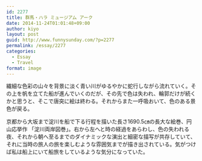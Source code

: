 ```yaml
---
id: 2277
title: 群馬・ハラ ミュージアム アーク
date: 2014-11-24T01:01:48+09:00
author: kiyo
layout: post
guid: http://www.funnysunday.com/?p=2277
permalink: /essay/2277
categories:
  - Essay
  - Travel
format: image
---
```

繊細な色彩の山々を背景に淡く青い川がゆるやかに蛇行しながら流れていく。その上を帆を立てた船が進んでいくのだが、その先で色は失われ、輪郭だけが続くかと思うと、そこで唐突に絵は終わる。それからまた一呼吸おいて、色のある景色が戻る。

京都から大坂まで淀川を船で下る行程を描いた長さ1690.5㎝の長大な絵巻、円山応挙作 「淀川両岸図巻」。右から左へと時の経過をあらわし、色の失われる夜、それから朝へ至るまでのダイナミックな演出と細密な描写が共存していて、それに当時の旅人の旅を楽しむような雰囲気までが描き出されている。気がつけば私は船上にいて船旅をしているような気分になっていた。